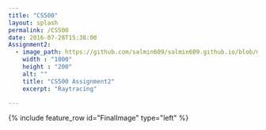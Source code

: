 ```yaml
---
title: "CS500"
layout: splash
permalink: /CS500
date: 2016-07-28T15:38:00
Assignment2:
  - image_path: https://github.com/salmin609/salmin609.github.io/blob/master/images/500_2.png?raw=true
    width : "1000"
    height : "200"
    alt: ""
    title: "CS500 Assignment2"
    excerpt: "Raytracing"

---
```


{% include feature_row id="FinalImage" type="left" %}